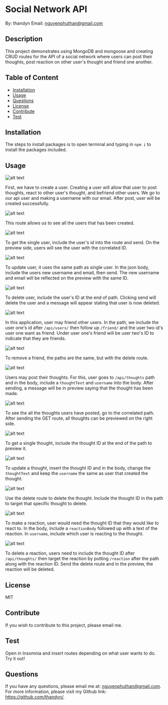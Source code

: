 
# Social Network API
By: thandyn
Email: nguyenphuthan@gmail.com

## Description
This project demonstrates using MongoDB and mongoose and creating CRUD routes for the API of a social network where users can post their thoughts, post reaction on other user's thought and friend one another. 

## Table of Content 
  - [Installation](#installation)
  - [Usage](#usage)
  - [Questions](#questions)
  - [License](#license)
  - [Contribute](#contribute)
  - [Test](#test)

## Installation
The steps to install packages is to open terminal and typing in `npm i` to install the packages included. 

## Usage

![alt text](/images/1.PNG)

First, we have to create a user. Creating a user will allow that user to post thoughts, react to other user's thought, and befriend other users. We go to our api user and making a username with our email. After post, user will be created successfully. 

![alt text](/images/2.PNG)

This route allows us to see all the users that has been created. 

![alt text](/images/3.PNG)

To get the single user, include the user's id into the route and send. On the preview side, users will see the user with the correlated ID. 

![alt text](/images/4.PNG)

To update user, it uses the same path as single user. In the json body, include the users new username and email, then send. The new username and email will be reflected on the preview with the same ID.

![alt text](/images/5.PNG)

To delete user, include the user's ID at the end of path. Clicking send will delete the user and a message will appear stating that user is now deleted. 

![alt text](/images/6.PNG)

In this application, user may friend other users. In the path, we include the user one's id after `/api/users/` then follow up `/friend/` and the user two id's user one want as friend. Under user one's friend will be user two's ID to indicate that they are friends.

![alt text](/images/7.PNG)

To remove a friend, the paths are the same, but with the delete route. 

![alt text](/images/8.PNG)

Users may post their thoughts. For this, user goes to `/api/thoughts` path and in the body, include a `thoughtText` and `username` into the body. After sending, a message will be in preview saying that the thought has been made.

![alt text](/images/9.PNG)

To see the all the thoughts users have posted, go to the correlated path. After sending the GET route, all thoughts can be previewed on the right side.

![alt text](/images/10.PNG)

To get a single thought, include the thought ID at the end of the path to preview it. 

![alt text](/images/11.PNG)

To update a thought, insert the thought ID and in the body, change the `thoughtText` and keep the `username` the same as user that created the thought.

![alt text](/images/12.PNG)

Use the delete route to delete the thought. Include the thought ID in the path to target that specific thought to delete. 

![alt text](/images/13.PNG)

To make a reaction, user would need the thought ID that they would like to react to. In the body, include a `reactionBody` followed up with a text of the reaction. In `username`, include which user is reacting to the thought. 

![alt text](/images/14.PNG)

To delete a reaction, users need to include the thought ID after `/api/thoughts/` then target the reaction by putting `/reaction` after the path along with the reaction ID. Send the delete route and in the preview, the reaction will be deleted.
## License
MIT

## Contribute
If you wish to contribute to this project, please email me.

## Test
Open in Insomnia and insert routes depending on what user wants to do. Try it out! 

## Questions
If you have any questions, please email me at: nguyenphuthan@gmail.com. 
For more information, please visit my Github link: https://github.com/thandyn/.
